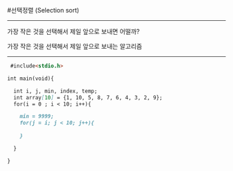 #선택정렬 (Selection sort)

---

가장 작은 것을 선택해서 제일 앞으로 보내면 어떨까?  

가장 작은 것을 선택해서 제일 앞으로 보내는 알고리즘  

---

```markdown
 #include<stdio.h>

int main(void){

  int i, j, min, index, temp;
  int array[10] = {1, 10, 5, 8, 7, 6, 4, 3, 2, 9};
  for(i = 0 ; i < 10; i++){

    min = 9999;
    for(j = i; j < 10; j++){
      
    }

  }

}

```
